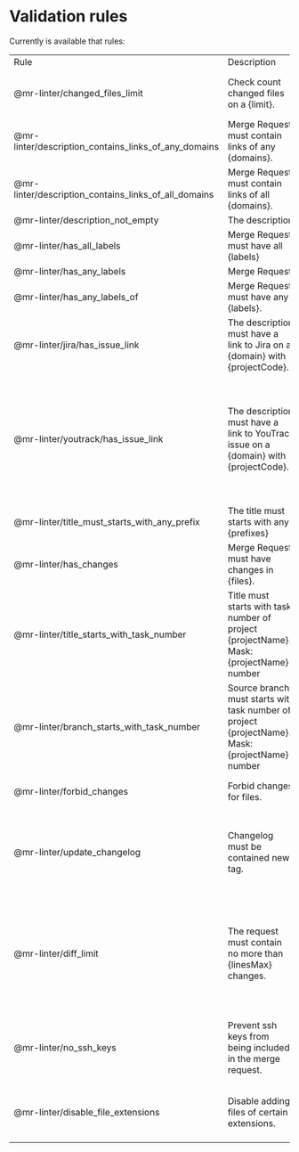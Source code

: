 # Validation rules

Currently is available that rules:

<table>
	<tbody>
		<tr>
			<td>Rule</td>
			<td>Description</td>
			<td colspan="3">Parameters</td>
		</tr>
<tr>
<td rowspan="1">@mr-linter/changed_files_limit</td>
<td rowspan="1">Check count changed files on a {limit}.</td>
<td>limit</td>
<td>Number of maximum possible changes </td>
<td>integer</td>
</tr>
<tr>
<td rowspan="1">@mr-linter/description_contains_links_of_any_domains</td>
<td rowspan="1">Merge Request must contain links of any {domains}.</td>
<td>domains</td>
<td>Array of domains </td>
<td>array of strings </td>
</tr>
<tr>
<td rowspan="1">@mr-linter/description_contains_links_of_all_domains</td>
<td rowspan="1">Merge Request must contain links of all {domains}.</td>
<td>domains</td>
<td>Array of domains </td>
<td>array of strings </td>
</tr>
<tr>
<td rowspan="1">@mr-linter/description_not_empty</td>
<td colspan="4">The description must be filled.</td>
</tr>
<tr>
<td rowspan="1">@mr-linter/has_all_labels</td>
<td rowspan="1">Merge Request must have all {labels}</td>
<td>labels</td>
<td>Array of labels </td>
<td>array of strings </td>
</tr>
<tr>
<td rowspan="1">@mr-linter/has_any_labels</td>
<td colspan="4">Merge Request must have any labels.</td>
</tr>
<tr>
<td rowspan="1">@mr-linter/has_any_labels_of</td>
<td rowspan="1">Merge Request must have any {labels}.</td>
<td>labels</td>
<td>Array of labels </td>
<td>array of strings </td>
</tr>
<tr>
<td rowspan="2">@mr-linter/jira/has_issue_link</td>
<td rowspan="2">The description must have a link to Jira on a {domain} with {projectCode}.</td>
<td>domain</td>
<td>Domain of Jira instance </td>
<td>string</td>
</tr>
<tr>
    <td>projectCode</td>
    <td>Project code </td>
    <td>string</td>
</tr>
<tr>
<td rowspan="2">@mr-linter/youtrack/has_issue_link</td>
<td rowspan="2">The description must have a link to YouTrack issue on a {domain} with {projectCode}.</td>
<td>domain</td>
<td>Domain hosting the YouTrack instance <br/> Examples:  &quot;yt.my-company.ru&quot; </td>
<td>string</td>
</tr>
<tr>
    <td>projectCode</td>
    <td>Project code <br/> Examples:  &quot;yt.my-company.ru&quot; </td>
    <td>string</td>
</tr>
<tr>
<td rowspan="1">@mr-linter/title_must_starts_with_any_prefix</td>
<td rowspan="1">The title must starts with any {prefixes}</td>
<td>prefixes</td>
<td>Array of prefixes </td>
<td>array of strings </td>
</tr>
<tr>
<td rowspan="1">@mr-linter/has_changes</td>
<td rowspan="1">Merge Request must have changes in {files}.</td>
<td>changes</td>
<td>Array of need changes </td>
<td>array of objects </td>
</tr>
<tr>
<td rowspan="1">@mr-linter/title_starts_with_task_number</td>
<td rowspan="1">Title must starts with task number of project {projectName}. Mask: {projectName}-number</td>
<td>projectName</td>
<td>Project name </td>
<td>string</td>
</tr>
<tr>
<td rowspan="1">@mr-linter/branch_starts_with_task_number</td>
<td rowspan="1">Source branch must starts with task number of project {projectName}. Mask: {projectName}-number</td>
<td>projectName</td>
<td>Project name <br/> Examples:  &quot;VIP&quot; </td>
<td>string</td>
</tr>
<tr>
<td rowspan="1">@mr-linter/forbid_changes</td>
<td rowspan="1">Forbid changes for files.</td>
<td>files</td>
<td>A set of files forbidden to be changed. </td>
<td>array of strings </td>
</tr>
<tr>
<td rowspan="2">@mr-linter/update_changelog</td>
<td rowspan="2">Changelog must be contained new tag.</td>
<td>file</td>
<td>Relative path to changelog file </td>
<td>string</td>
</tr>
<tr>
    <td>tags</td>
    <td>Tags parsing options </td>
    <td>object</td>
</tr>
<tr>
<td rowspan="2">@mr-linter/diff_limit</td>
<td rowspan="2">The request must contain no more than {linesMax} changes.</td>
<td>linesMax</td>
<td>Maximum allowed number of changed lines </td>
<td>integer</td>
</tr>
<tr>
    <td>fileLinesMax</td>
    <td>Maximum allowed number of changed lines in a file </td>
    <td>integer</td>
</tr>
<tr>
<td rowspan="1">@mr-linter/no_ssh_keys</td>
<td rowspan="1">Prevent ssh keys from being included in the merge request.</td>
<td>stopOnFirstFailure</td>
<td>When the value is true, the search will stop after the first found key </td>
<td>boolean</td>
</tr>
<tr>
<td rowspan="1">@mr-linter/disable_file_extensions</td>
<td rowspan="1">Disable adding files of certain extensions.</td>
<td>extensions</td>
<td>Array of file extensions <br/> Examples:  &quot;pem&quot;,  &quot;pub&quot;,  &quot;php&quot; </td>
<td>array of strings </td>
</tr>
</tbody>
</table>
